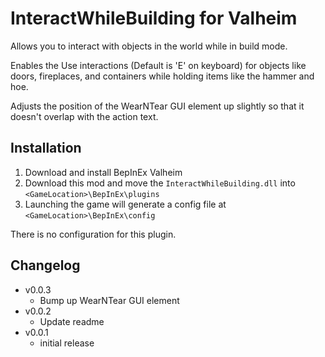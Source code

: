 # InteractWhileBuilding for Valheim

Allows you to interact with objects in the world while in build mode.

Enables the Use interactions (Default is 'E' on keyboard) for objects like doors, fireplaces, and containers while holding items like the hammer and hoe.

Adjusts the position of the WearNTear GUI element up slightly so that it doesn't overlap with the action text.

## Installation

1. Download and install BepInEx Valheim
2. Download this mod and move the `InteractWhileBuilding.dll` into `<GameLocation>\BepInEx\plugins`
3. Launching the game will generate a config file at `<GameLocation>\BepInEx\config`

There is no configuration for this plugin.

## Changelog
- v0.0.3
	- Bump up WearNTear GUI element
- v0.0.2
	- Update readme
- v0.0.1
	- initial release